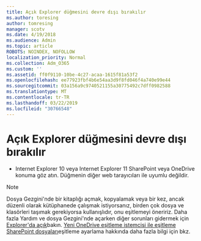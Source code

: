 ```yaml
---
title: Açık Explorer düğmesini devre dışı bırakılır
ms.author: toresing
author: tomresing
manager: scotv
ms.date: 4/19/2018
ms.audience: Admin
ms.topic: article
ROBOTS: NOINDEX, NOFOLLOW
localization_priority: Normal
ms.collection: Adm_O365
ms.custom: ''
ms.assetid: ff0f9110-10be-4c27-acaa-1615f81a53f2
ms.openlocfilehash: ee77923fbf4b6e54aa3d9f8fd046f4a740e99e44
ms.sourcegitcommit: 03a156a9c9740521155a30775492c7dff0982588
ms.translationtype: MT
ms.contentlocale: tr-TR
ms.lasthandoff: 03/22/2019
ms.locfileid: "30766548"
---
```

# <a name="the-open-with-explorer-button-is-disabled"></a>Açık Explorer düğmesini devre dışı bırakılır

- Internet Explorer 10 veya Internet Explorer 11 SharePoint veya OneDrive konuma göz atın. Düğmenin diğer web tarayıcıları ile uyumlu değildir.
    
> [!NOTE]
> Dosya Gezgini'nde bir kitaplığı açmak, kopyalamak veya bir kez, ancak düzenli olarak kütüphanede çalışmak istiyorsanız, birden çok dosya ve klasörleri taşımak gerekiyorsa kullanışlıdır, onu eşitlemeyi öneririz. Daha fazla Yardım ve dosya Gezgini'nde açarken diğer sorunları gidermek için [Explorer'da açık](https://go.microsoft.com/fwlink/?linkid=871665)bakın. [Yeni OneDrive eşitleme istemcisi ile eşitleme SharePoint dosyaları](https://go.microsoft.com/fwlink/?linkid=871666)eşitleme ayarlama hakkında daha fazla bilgi için bkz. 
  

